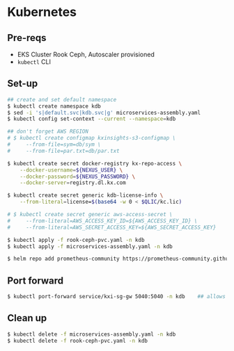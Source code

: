 # Kubernetes

## Pre-reqs
* EKS Cluster Rook Ceph, Autoscaler provisioned
* `kubectl` CLI


## Set-up
```bash
## create and set default namespace
$ kubectl create namespace kdb
$ sed -i 's|default.svc|kdb.svc|g' microservices-assembly.yaml
$ kubectl config set-context --current --namespace=kdb
```

```bash
## don't forget AWS REGION
# $ kubectl create configmap kxinsights-s3-configmap \
#     --from-file=sym=db/sym \
#     --from-file=par.txt=db/par.txt
```

```bash
$ kubectl create secret docker-registry kx-repo-access \
    --docker-username=${NEXUS_USER} \
    --docker-password=${NEXUS_PASSWORD} \
    --docker-server=registry.dl.kx.com
```

```bash
$ kubectl create secret generic kdb-license-info \
    --from-literal=license=$(base64 -w 0 < $QLIC/kc.lic)
```

```bash
# $ kubectl create secret generic aws-access-secret \
#     --from-literal=AWS_ACCESS_KEY_ID=${AWS_ACCESS_KEY_ID} \
#     --from-literal=AWS_SECRET_ACCESS_KEY=${AWS_SECRET_ACCESS_KEY}
```    

```bash
$ kubectl apply -f rook-ceph-pvc.yaml -n kdb
$ kubectl apply -f microservices-assembly.yaml -n kdb
```

```bash
$ helm repo add prometheus-community https://prometheus-community.github.io/helm-charts
```


## Port forward 
```bash
$ kubectl port-forward service/kxi-sg-gw 5040:5040 -n kdb    ## allows you to query localhost:5040
```

## Clean up
```bash
$ kubectl delete -f microservices-assembly.yaml -n kdb
$ kubectl delete -f rook-ceph-pvc.yaml -n kdb
```

<!-- ## Debug tools
### ceph-toolbox
* https://rook.github.io/docs/rook/v1.5/ceph-toolbox.html -->
